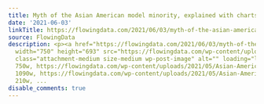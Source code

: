```yaml
---
title: Myth of the Asian American model minority, explained with charts
date: '2021-06-03'
linkTitle: https://flowingdata.com/2021/06/03/myth-of-the-asian-american-model-minority-explained-with-charts/
source: FlowingData
description: <p><a href="https://flowingdata.com/2021/06/03/myth-of-the-asian-american-model-minority-explained-with-charts/"><img
  width="750" height="693" src="https://flowingdata.com/wp-content/uploads/2021/05/Asian-American-racism-750x693.png"
  class="attachment-medium size-medium wp-post-image" alt="" loading="lazy" srcset="https://flowingdata.com/wp-content/uploads/2021/05/Asian-American-racism-750x693.png
  750w, https://flowingdata.com/wp-content/uploads/2021/05/Asian-American-racism-1090x1007.png
  1090w, https://flowingdata.com/wp-content/uploads/2021/05/Asian-American-racism-210x194.png
  210w, ...
disable_comments: true
---
```

<p><a href="https://flowingdata.com/2021/06/03/myth-of-the-asian-american-model-minority-explained-with-charts/"><img width="750" height="693" src="https://flowingdata.com/wp-content/uploads/2021/05/Asian-American-racism-750x693.png" class="attachment-medium size-medium wp-post-image" alt="" loading="lazy" srcset="https://flowingdata.com/wp-content/uploads/2021/05/Asian-American-racism-750x693.png 750w, https://flowingdata.com/wp-content/uploads/2021/05/Asian-American-racism-1090x1007.png 1090w, https://flowingdata.com/wp-content/uploads/2021/05/Asian-American-racism-210x194.png 210w, ...
